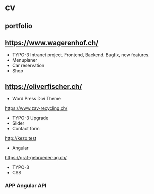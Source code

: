 # cv

## portfolio

## https://www.wagerenhof.ch/
* TYPO-3
  Intranet project. Frontend, Backend. Bugfix, new features.
* Menuplaner
* Car reservation
* Shop

## https://oliverfischer.ch/
* Word Press
  Divi Theme

https://www.zav-recycling.ch/
* TYPO-3
  Upgrade
* Slider
* Contact form



http://kezo.test
* Angular

https://graf-gebrueder-ag.ch/
* TYPO-3
* CSS

### APP Angular API

